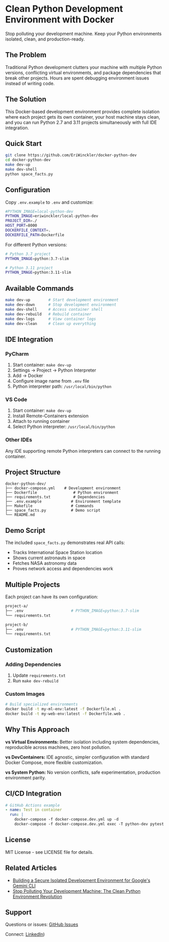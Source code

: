 # Clean Python Development Environment with Docker

Stop polluting your development machine. Keep your Python environments isolated, clean, and production-ready.

## The Problem

Traditional Python development clutters your machine with multiple Python versions, conflicting virtual environments, and package dependencies that break other projects. Hours are spent debugging environment issues instead of writing code.

## The Solution

This Docker-based development environment provides complete isolation where each project gets its own container, your host machine stays clean, and you can run Python 2.7 and 3.11 projects simultaneously with full IDE integration.

## Quick Start

```bash
git clone https://github.com/EriWinckler/docker-python-dev
cd docker-python-dev
make dev-up
make dev-shell
python space_facts.py
```

## Configuration

Copy `.env.example` to `.env` and customize:

```bash
#PYTHON_IMAGE=local-python-dev
PYTHON_IMAGE=eriwinckler/local-python-dev
PROJECT_DIR=./
HOST_PORT=8000
DOCKERFILE_CONTEXT=.
DOCKERFILE_PATH=Dockerfile
```

For different Python versions:
```bash
# Python 3.7 project
PYTHON_IMAGE=python:3.7-slim

# Python 3.11 project  
PYTHON_IMAGE=python:3.11-slim
```

## Available Commands

```bash
make dev-up        # Start development environment
make dev-down      # Stop development environment
make dev-shell     # Access container shell
make dev-rebuild   # Rebuild container
make dev-logs      # View container logs
make dev-clean     # Clean up everything
```

## IDE Integration

### PyCharm
1. Start container: `make dev-up`
2. Settings → Project → Python Interpreter
3. Add → Docker
4. Configure image name from `.env` file
5. Python interpreter path: `/usr/local/bin/python`

### VS Code
1. Start container: `make dev-up`
2. Install Remote-Containers extension
3. Attach to running container
4. Select Python interpreter: `/usr/local/bin/python`

### Other IDEs
Any IDE supporting remote Python interpreters can connect to the running container.

## Project Structure

```
docker-python-dev/
├── docker-compose.yml    # Development environment
├── Dockerfile                # Python environment
├── requirements.txt          # Dependencies
├── .env.example             # Environment template
├── Makefile                 # Commands
├── space_facts.py           # Demo script
└── README.md
```

## Demo Script

The included `space_facts.py` demonstrates real API calls:
- Tracks International Space Station location
- Shows current astronauts in space  
- Fetches NASA astronomy data
- Proves network access and dependencies work

## Multiple Projects

Each project can have its own configuration:

```bash
project-a/
├── .env                     # PYTHON_IMAGE=python:3.7-slim
└── requirements.txt

project-b/  
├── .env                     # PYTHON_IMAGE=python:3.11-slim
└── requirements.txt
```

## Customization

### Adding Dependencies
1. Update `requirements.txt`
2. Run `make dev-rebuild`

### Custom Images
```bash
# Build specialized environments
docker build -t my-ml-env:latest -f Dockerfile.ml .
docker build -t my-web-env:latest -f Dockerfile.web .
```

## Why This Approach

**vs Virtual Environments:** Better isolation including system dependencies, reproducible across machines, zero host pollution.

**vs DevContainers:** IDE agnostic, simpler configuration with standard Docker Compose, more flexible customization.

**vs System Python:** No version conflicts, safe experimentation, production environment parity.

## CI/CD Integration

```yaml
# GitHub Actions example
- name: Test in container
  run: |
    docker-compose -f docker-compose.dev.yml up -d
    docker-compose -f docker-compose.dev.yml exec -T python-dev pytest
```

## License

MIT License - see LICENSE file for details.

## Related Articles

- [Building a Secure Isolated Development Environment for Google's Gemini CLI](https://medium.com/@efwinckler/building-a-secure-isolated-development-environment-for-googles-gemini-cli-83fbb443be81)
- [Stop Polluting Your Development Machine: The Clean Python Environment Revolution](https://medium.com/@your-medium-handle/your-article-url)

## Support

Questions or issues: [GitHub Issues](https://github.com/EriWinckler/docker-python-dev/issues)

Connect: [LinkedIn](https://www.linkedin.com/in/eridan-winckler-449798169/))